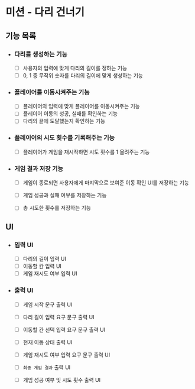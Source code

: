 # 미션 - 다리 건너기

## 기능 목록

- ### 다리를 생성하는 기능
    - [ ] 사용자의 입력에 맞게 다리의 길이를 정하는 기능
    - [ ] 0, 1 중 무작위 숫자를 다리의 길이에 맞게 생성하는 기능

- ### 플레이어를 이동시켜주는 기능
    - [ ] 플레이어의 입력에 맞게 플레이어를 이동시켜주는 기능
    - [ ] 플레이어 이동의 성공, 실패를 확인하는 기능
    - [ ] 다리의 끝에 도달했는지 확인하는 기능

- ### 플레이어의 시도 횟수를 기록해주는 기능
    - [ ] 플레이어가 게임을 재시작하면 시도 횟수를 1 올려주는 기능

- ### 게임 결과 저장 기능
    - [ ] 게임이 종료되면 사용자에게 마지막으로 보여준 이동 확인 UI를 저장하는 기능
    - [ ] 게임 성공과 실패 여부를 저장하는 기능
    - [ ] 총 시도한 횟수를 저장하는 기능


## UI

- ### 입력 UI
    - [ ] 다리의 길이 입력 UI
    - [ ] 이동할 칸 입력 UI
    - [ ] 게임 재시도 여부 입력 UI

- ### 출력 UI
    - [ ] 게임 시작 문구 출력 UI
    - [ ] 다리 길이 입력 요구 문구 출력 UI
    - [ ] 이동할 칸 선택 입력 요구 문구 출력 UI
    - [ ] 현재 이동 상태 출력 UI
    - [ ] 게임 재시도 여부 입력 요구 문구 출력 UI
    - [ ] `최종 게임 결과` 출력 UI
    - [ ] 게임 성공 여부 및 시도 횟수 출력 UI


